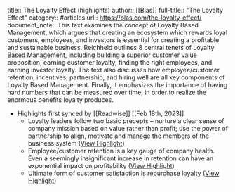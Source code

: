 title:: The Loyalty Effect (highlights)
author:: [[Blas]]
full-title:: "The Loyalty Effect"
category:: #articles
url:: https://blas.com/the-loyalty-effect/
document_note:: This text examines the concept of Loyalty Based Management, which argues that creating an ecosystem which rewards loyal customers, employees, and investors is essential for creating a profitable and sustainable business. Reichheld outlines 8 central tenets of Loyalty Based Management, including building a superior customer value proposition, earning customer loyalty, finding the right employees, and earning investor loyalty. The text also discusses how employee/customer retention, incentives, partnership, and hiring well are all key components of Loyalty Based Management. Finally, it emphasizes the importance of having hard numbers that can be measured over time, in order to realize the enormous benefits loyalty produces.

- Highlights first synced by [[Readwise]] [[Feb 18th, 2023]]
	- Loyalty leaders follow two basic precepts – nurture a clear sense of company mission based on value rather than profit; use the power of partnership to align, motivate and manage the members of the business system ([View Highlight](https://read.readwise.io/read/01gsj0azxm6ry8q1mveajj5cg1))
	- Employee/customer retention is a key gauge of company health. Even a seemingly insignificant increase in retention can have an exponential impact on profitability ([View Highlight](https://read.readwise.io/read/01gsj0b4z3f75q6s55zwwr9y7s))
	- Ultimate form of customer satisfaction is repurchase loyalty ([View Highlight](https://read.readwise.io/read/01gsj0bb3rr6yteyxaa6zjadff))